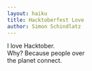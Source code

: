 ```yaml
---
layout: haiku
title: Hacktoberfest Love
author: Simon Schindlatz
---
```

I love Hacktober.<br>
Why? Because people over<br>
the planet connect.<br>